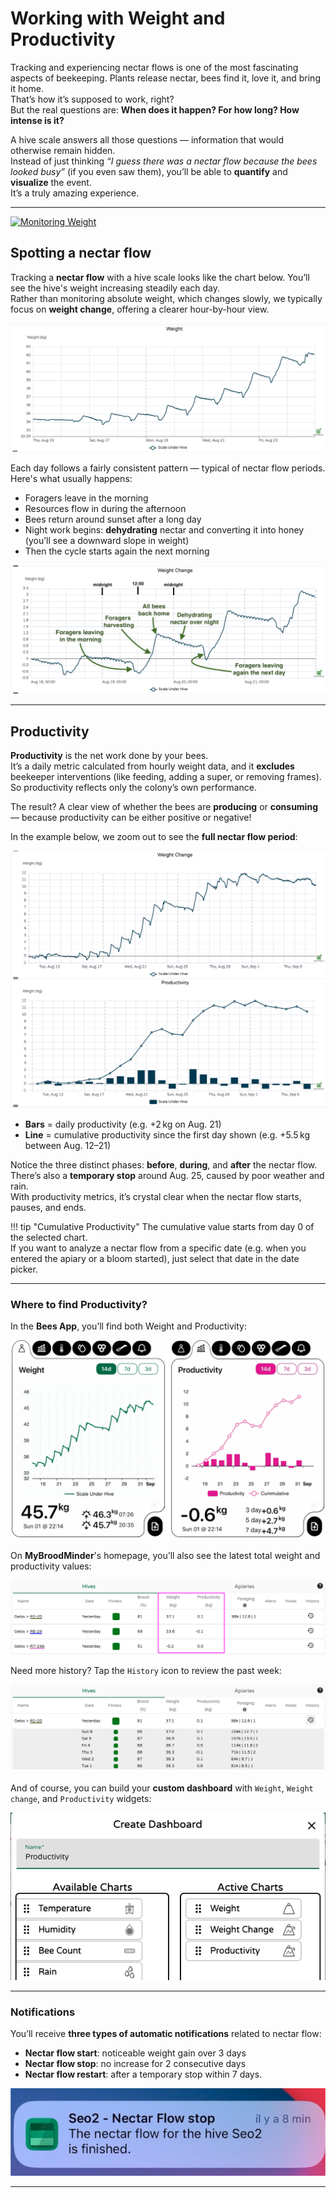 # Working with Weight and Productivity

Tracking and experiencing nectar flows is one of the most fascinating aspects of beekeeping. Plants release nectar, bees find it, love it, and bring it home.  
That’s how it’s supposed to work, right?  
But the real questions are: **When does it happen? For how long? How intense is it?**

A hive scale answers all those questions — information that would otherwise remain hidden.  
Instead of just thinking *“I guess there was a nectar flow because the bees looked busy”* (if you even saw them), you’ll be able to **quantify** and **visualize** the event.  
It’s a truly amazing experience.

---
<a href="https://www.youtube.com/watch?v=ZUkm1N2izJ0" target="_blank">
  <img src="https://img.youtube.com/vi/ZUkm1N2izJ0/0.jpg" alt="Monitoring Weight">
</a>

## Spotting a nectar flow

Tracking a **nectar flow** with a hive scale looks like the chart below. You’ll see the hive's weight increasing steadily each day.  
Rather than monitoring absolute weight, which changes slowly, we typically focus on **weight change**, offering a clearer hour-by-hour view.

![weight](../assets/50_mybroodminder_v5.assets/productivity/weight.png)

Each day follows a fairly consistent pattern — typical of nectar flow periods. Here's what usually happens:

- Foragers leave in the morning  
- Resources flow in during the afternoon  
- Bees return around sunset after a long day  
- Night work begins: **dehydrating** nectar and converting it into honey (you’ll see a downward slope in weight)  
- Then the cycle starts again the next morning

![weight](../assets/50_mybroodminder_v5.assets/productivity/nectarharvest.png)

---

## Productivity

**Productivity** is the net work done by your bees.  
It’s a daily metric calculated from hourly weight data, and it **excludes** beekeeper interventions (like feeding, adding a super, or removing frames).  
So productivity reflects only the colony’s own performance.

The result? A clear view of whether the bees are **producing** or **consuming** — because productivity can be either positive or negative!

In the example below, we zoom out to see the **full nectar flow period**:

![weight](../assets/50_mybroodminder_v5.assets/productivity/productivity.png)

- **Bars** = daily productivity (e.g. +2 kg on Aug. 21)  
- **Line** = cumulative productivity since the first day shown (e.g. +5.5 kg between Aug. 12–21)

Notice the three distinct phases: **before**, **during**, and **after** the nectar flow.  
There’s also a **temporary stop** around Aug. 25, caused by poor weather and rain.  
With productivity metrics, it’s crystal clear when the nectar flow starts, pauses, and ends.

!!! tip "Cumulative Productivity"
    The cumulative value starts from day 0 of the selected chart.  
    If you want to analyze a nectar flow from a specific date (e.g. when you entered the apiary or a bloom started), just select that date in the date picker.

---

### Where to find Productivity?

In the **Bees App**, you’ll find both Weight and Productivity:

![weight](../assets/50_mybroodminder_v5.assets/productivity/bapp_weight_prod.jpg)

On **MyBroodMinder**'s homepage, you’ll also see the latest total weight and productivity values:

![weight](../assets/50_mybroodminder_v5.assets/productivity/mbm_home.png)

Need more history? Tap the `History` icon to review the past week:

![weight](../assets/50_mybroodminder_v5.assets/productivity/mbm_history.png)

And of course, you can build your **custom dashboard** with `Weight`, `Weight change`, and `Productivity` widgets:

![weight](../assets/50_mybroodminder_v5.assets/productivity/custom_dash.png#largeImg)

---

### Notifications

You’ll receive **three types of automatic notifications** related to nectar flow:

- **Nectar flow start**: noticeable weight gain over 3 days  
- **Nectar flow stop**: no increase for 2 consecutive days  
- **Nectar flow restart**: after a temporary stop within 7 days.

![weight](../assets/50_mybroodminder_v5.assets/productivity/notif_nfStop.png#largeImg)

---


